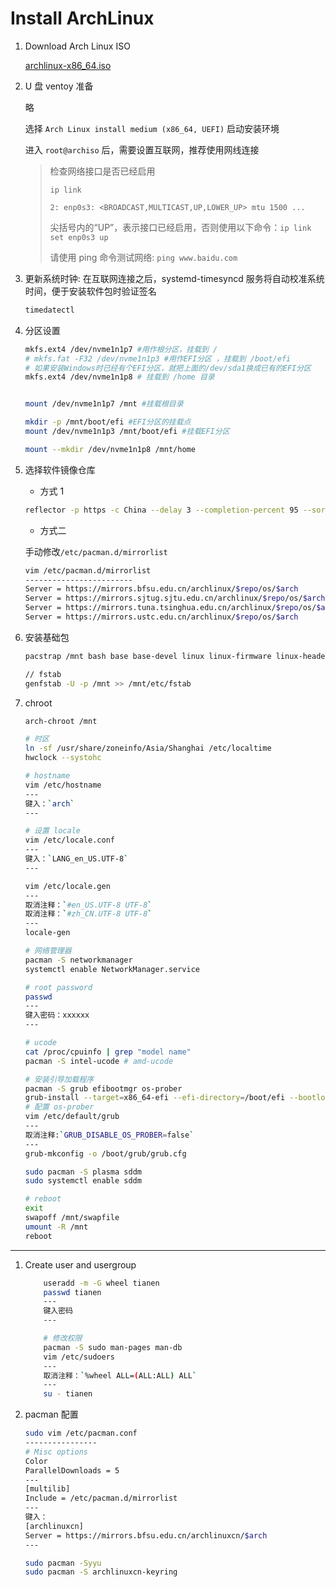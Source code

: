 # Install ArchLinux

1. Download Arch Linux ISO

    [archlinux-x86_64.iso](https://archlinux.org/download/)

2. U 盘 ventoy 准备

    略

    选择 `Arch Linux install medium (x86_64, UEFI)` 启动安装环境

    进入 `root@archiso` 后，需要设置互联网，推荐使用网线连接

    > 检查网络接口是否已经启用
    >
    > `ip link`
    >
    > `2: enp0s3: <BROADCAST,MULTICAST,UP,LOWER_UP> mtu 1500 ...`
    >
    > 尖括号内的“UP”，表示接口已经启用，否则使用以下命令：`ip link set enp0s3 up`
    >
    > 请使用 ping 命令测试网络: `ping www.baidu.com`
    >

3. 更新系统时钟: 在互联网连接之后，systemd-timesyncd 服务将自动校准系统时间，便于安装软件包时验证签名

    ```bash
    timedatectl
    ```

4. 分区设置

    ```bash
    mkfs.ext4 /dev/nvme1n1p7 #用作根分区，挂载到 /
    # mkfs.fat -F32 /dev/nvme1n1p3 #用作EFI分区 ，挂载到 /boot/efi
    # 如果安装Windows时已经有个EFI分区，就把上面的/dev/sda1换成已有的EFI分区
    mkfs.ext4 /dev/nvme1n1p8 # 挂载到 /home 目录


    mount /dev/nvme1n1p7 /mnt #挂载根目录

    mkdir -p /mnt/boot/efi #EFI分区的挂载点
    mount /dev/nvme1n1p3 /mnt/boot/efi #挂载EFI分区

    mount --mkdir /dev/nvme1n1p8 /mnt/home
    ```

5. 选择软件镜像仓库

    - 方式 1

    ```bash
    reflector -p https -c China --delay 3 --completion-percent 95 --sort rate --save /etc/pacman.d/mirrorlist
    ```

    - 方式二

    手动修改`/etc/pacman.d/mirrorlist`

    ```bash
    vim /etc/pacman.d/mirrorlist
    ------------------------
    Server = https://mirrors.bfsu.edu.cn/archlinux/$repo/os/$arch
    Server = https://mirrors.sjtug.sjtu.edu.cn/archlinux/$repo/os/$arch
    Server = https://mirrors.tuna.tsinghua.edu.cn/archlinux/$repo/os/$arch
    Server = https://mirrors.ustc.edu.cn/archlinux/$repo/os/$arch
    ```

6. 安装基础包

    ```bash
    pacstrap /mnt bash base base-devel linux linux-firmware linux-headers vim

    // fstab
    genfstab -U -p /mnt >> /mnt/etc/fstab
    ```

7. chroot

    ```bash
    arch-chroot /mnt

    # 时区
    ln -sf /usr/share/zoneinfo/Asia/Shanghai /etc/localtime
    hwclock --systohc

    # hostname
    vim /etc/hostname
    ---
    键入：`arch`
    ---

    # 设置 locale
    vim /etc/locale.conf
    ---
    键入：`LANG_en_US.UTF-8`
    ---

    vim /etc/locale.gen
    ---
    取消注释：`#en_US.UTF-8 UTF-8`
    取消注释：`#zh_CN.UTF-8 UTF-8`
    ---
    locale-gen
    
    # 网络管理器
    pacman -S networkmanager
    systemctl enable NetworkManager.service

    # root password
    passwd
    ---
    键入密码：xxxxxx
    ---

    # ucode
    cat /proc/cpuinfo | grep "model name"
    pacman -S intel-ucode # amd-ucode

    # 安装引导加载程序
    pacman -S grub efibootmgr os-prober
    grub-install --target=x86_64-efi --efi-directory=/boot/efi --bootloader-id=GRUB
    # 配置 os-prober
    vim /etc/default/grub
    ---
    取消注释:`GRUB_DISABLE_OS_PROBER=false`
    ---
    grub-mkconfig -o /boot/grub/grub.cfg

    sudo pacman -S plasma sddm     
    sudo systemctl enable sddm
    
    # reboot
    exit
    swapoff /mnt/swapfile
    umount -R /mnt
    reboot
    ```

---

1. Create user and usergroup

    ```bash
        useradd -m -G wheel tianen
        passwd tianen
        ---
        键入密码
        ---

        # 修改权限
        pacman -S sudo man-pages man-db
        vim /etc/sudoers
        ---
        取消注释：`%wheel ALL=(ALL:ALL) ALL`
        ---
        su - tianen
    ```

2. pacman 配置

    ```bash
    sudo vim /etc/pacman.conf
    ----------------
    # Misc options
    Color
    ParallelDownloads = 5
    ---
    [multilib]
    Include = /etc/pacman.d/mirrorlist
    ---
    键入：
    [archlinuxcn]
    Server = https://mirrors.bfsu.edu.cn/archlinuxcn/$arch
    ---

    sudo pacman -Syyu
    sudo pacman -S archlinuxcn-keyring
    ```
